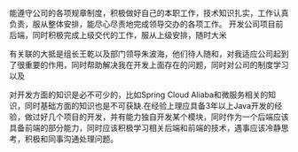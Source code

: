 能遵守公司的各项规章制度，积极做好自己的本职工作，技术知识扎实，工作认真负责，服从整体安排，能尽心尽责地完成领导交办的各项工作。
开发公司项目前后端，同时积极完成上级交代的工作，服从上级安排，随时大米





有关联的大抵是组长王乾以及部门领导朱波海，他们待人随和，对我适应公司起到了很重要的作用，同时帮助解决我在开发上面存在的问题，同时对公司的制度学习以及





对开发方面的知识是必不可少的，比如Spring Cloud Aliaba和微服务相关的知识，同时基础方面的知识也是不可获缺.在经验上理应具备3年以上Java开发的经验，做过好几个项目的开发，并有能力独自开发某个模块，同时作为一个后端应该具备前端的部分能力，同时应该积极学习相关后端和前端的技术，遇事应该冷静思考，积极和同事沟通处理问题。